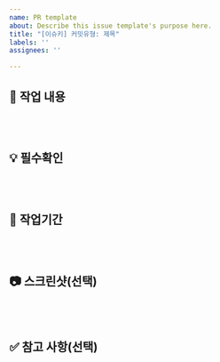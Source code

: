 ```yaml
---
name: PR template
about: Describe this issue template's purpose here.
title: "[이슈키] 커밋유형: 제목"
labels: ''
assignees: ''

---
```


## 📌 작업 내용

<br><br>
## 💡 필수확인

<br><br>
## 📆 작업기간

<br><br>
## 📷 스크린샷(선택)

<br><br>
## ✅ 참고 사항(선택)
